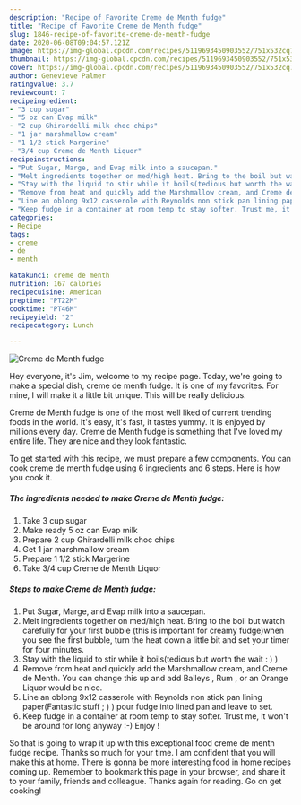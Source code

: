 ```yaml
---
description: "Recipe of Favorite Creme de Menth fudge"
title: "Recipe of Favorite Creme de Menth fudge"
slug: 1846-recipe-of-favorite-creme-de-menth-fudge
date: 2020-06-08T09:04:57.121Z
image: https://img-global.cpcdn.com/recipes/5119693450903552/751x532cq70/creme-de-menth-fudge-recipe-main-photo.jpg
thumbnail: https://img-global.cpcdn.com/recipes/5119693450903552/751x532cq70/creme-de-menth-fudge-recipe-main-photo.jpg
cover: https://img-global.cpcdn.com/recipes/5119693450903552/751x532cq70/creme-de-menth-fudge-recipe-main-photo.jpg
author: Genevieve Palmer
ratingvalue: 3.7
reviewcount: 7
recipeingredient:
- "3 cup sugar"
- "5 oz can Evap milk"
- "2 cup Ghirardelli milk choc chips"
- "1 jar marshmallow cream"
- "1 1/2 stick Margerine"
- "3/4 cup Creme de Menth Liquor"
recipeinstructions:
- "Put Sugar, Marge, and Evap milk into a saucepan."
- "Melt ingredients together on med/high heat. Bring to the boil but watch carefully for your first bubble (this is important for creamy fudge)when you see the first bubble, turn the heat down a little bit and set your timer for four minutes."
- "Stay with the liquid to stir while it boils(tedious but worth the wait : )  )"
- "Remove from heat and quickly add the Marshmallow cream, and Creme de Menth. You can change this up and add Baileys , Rum , or an Orange Liquor would be nice."
- "Line an oblong 9x12 casserole with Reynolds non stick pan lining paper(Fantastic stuff ; ) ) pour fudge into lined pan and leave to set."
- "Keep fudge in a container at room temp to stay softer. Trust me, it won&#39;t be around for long anyway :-) Enjoy !"
categories:
- Recipe
tags:
- creme
- de
- menth

katakunci: creme de menth 
nutrition: 167 calories
recipecuisine: American
preptime: "PT22M"
cooktime: "PT46M"
recipeyield: "2"
recipecategory: Lunch

---
```



![Creme de Menth fudge](https://img-global.cpcdn.com/recipes/5119693450903552/751x532cq70/creme-de-menth-fudge-recipe-main-photo.jpg)

Hey everyone, it's Jim, welcome to my recipe page. Today, we're going to make a special dish, creme de menth fudge. It is one of my favorites. For mine, I will make it a little bit unique. This will be really delicious.

Creme de Menth fudge is one of the most well liked of current trending foods in the world. It's easy, it's fast, it tastes yummy. It is enjoyed by millions every day. Creme de Menth fudge is something that I've loved my entire life. They are nice and they look fantastic.




To get started with this recipe, we must prepare a few components. You can cook creme de menth fudge using 6 ingredients and 6 steps. Here is how you cook it.

<!--inarticleads1-->

##### The ingredients needed to make Creme de Menth fudge:

1. Take 3 cup sugar
1. Make ready 5 oz can Evap milk
1. Prepare 2 cup Ghirardelli milk choc chips
1. Get 1 jar marshmallow cream
1. Prepare 1 1/2 stick Margerine
1. Take 3/4 cup Creme de Menth Liquor




<!--inarticleads2-->

##### Steps to make Creme de Menth fudge:

1. Put Sugar, Marge, and Evap milk into a saucepan.
1. Melt ingredients together on med/high heat. Bring to the boil but watch carefully for your first bubble (this is important for creamy fudge)when you see the first bubble, turn the heat down a little bit and set your timer for four minutes.
1. Stay with the liquid to stir while it boils(tedious but worth the wait : )  )
1. Remove from heat and quickly add the Marshmallow cream, and Creme de Menth. You can change this up and add Baileys , Rum , or an Orange Liquor would be nice.
1. Line an oblong 9x12 casserole with Reynolds non stick pan lining paper(Fantastic stuff ; ) ) pour fudge into lined pan and leave to set.
1. Keep fudge in a container at room temp to stay softer. Trust me, it won&#39;t be around for long anyway :-) Enjoy !




So that is going to wrap it up with this exceptional food creme de menth fudge recipe. Thanks so much for your time. I am confident that you will make this at home. There is gonna be more interesting food in home recipes coming up. Remember to bookmark this page in your browser, and share it to your family, friends and colleague. Thanks again for reading. Go on get cooking!
